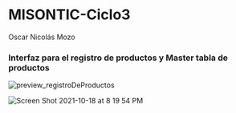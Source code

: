 # MISONTIC-Ciclo3

Oscar Nicolás Mozo

### Interfaz para el registro de productos y Master tabla de productos

![preview_registroDeProductos](https://user-images.githubusercontent.com/85840576/136714208-419fe5d2-901a-460a-84ce-2be1412f6457.png)

![Screen Shot 2021-10-18 at 8 19 54 PM](https://user-images.githubusercontent.com/85840576/137785543-11bd380c-1a0a-41dd-af3b-6f9bcfd3843f.png)


